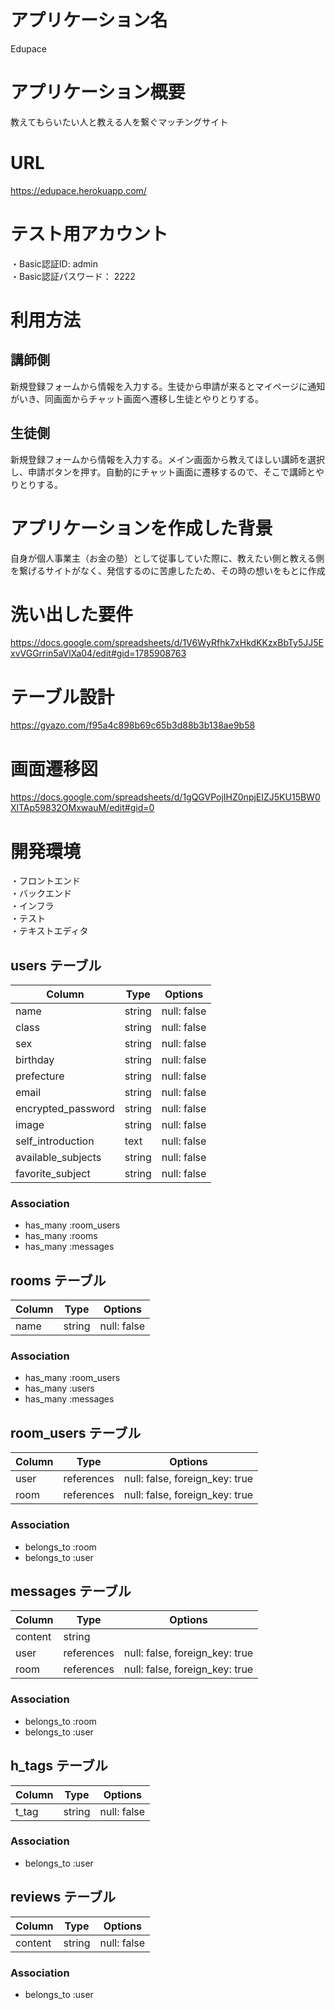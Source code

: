 # アプリケーション名
Edupace

# アプリケーション概要
 教えてもらいたい人と教える人を繋ぐマッチングサイト

# URL
https://edupace.herokuapp.com/

# テスト用アカウント
・Basic認証ID: admin  
・Basic認証パスワード： 2222

# 利用方法
## 講師側
新規登録フォームから情報を入力する。生徒から申請が来るとマイページに通知がいき、同画面からチャット画面へ遷移し生徒とやりとりする。

## 生徒側
新規登録フォームから情報を入力する。メイン画面から教えてほしい講師を選択し、申請ボタンを押す。自動的にチャット画面に遷移するので、そこで講師とやりとりする。


# アプリケーションを作成した背景
自身が個人事業主（お金の塾）として従事していた際に、教えたい側と教える側を繋げるサイトがなく、発信するのに苦慮したため、その時の想いをもとに作成

# 洗い出した要件
https://docs.google.com/spreadsheets/d/1V6WyRfhk7xHkdKKzxBbTy5JJ5ExvVGGrrin5aVlXa04/edit#gid=1785908763



# テーブル設計
https://gyazo.com/f95a4c898b69c65b3d88b3b138ae9b58


# 画面遷移図
https://docs.google.com/spreadsheets/d/1gQGVPojIHZ0npjEIZJ5KU15BW0XlTAp59832OMxwauM/edit#gid=0

# 開発環境
・フロントエンド  
・バックエンド  
・インフラ  
・テスト  
・テキストエディタ   

## users テーブル

| Column             | Type   | Options     |
| ------------------ | ------ | ----------- |
| name               | string | null: false |
| class              | string | null: false |
| sex                | string | null: false |
| birthday           | string | null: false |
| prefecture         | string | null: false |
| email              | string | null: false |
| encrypted_password | string | null: false |
| image              | string | null: false |
| self_introduction  | text   | null: false |
| available_subjects | string | null: false |
| favorite_subject   | string | null: false |


### Association

- has_many :room_users
- has_many :rooms
- has_many :messages

## rooms テーブル

| Column | Type   | Options     |
| ------ | ------ | ----------- |
| name   | string | null: false |

### Association

- has_many :room_users
- has_many :users
- has_many :messages

## room_users テーブル

| Column | Type       | Options                        |
| ------ | ---------- | ------------------------------ |
| user   | references | null: false, foreign_key: true |
| room   | references | null: false, foreign_key: true |

### Association

- belongs_to :room
- belongs_to :user

## messages テーブル

| Column  | Type       | Options                        |
| ------- | ---------- | ------------------------------ |
| content | string     |                                |
| user    | references | null: false, foreign_key: true |
| room    | references | null: false, foreign_key: true |

### Association

- belongs_to :room
- belongs_to :user

## h_tags テーブル

| Column             | Type   | Options     |
| ------------------ | ------ | ----------- |
| t_tag              | string | null: false |

### Association
- belongs_to :user

## reviews テーブル

| Column             | Type   | Options     |
| ------------------ | ------ | ----------- |
| content            | string | null: false |

### Association
- belongs_to :user